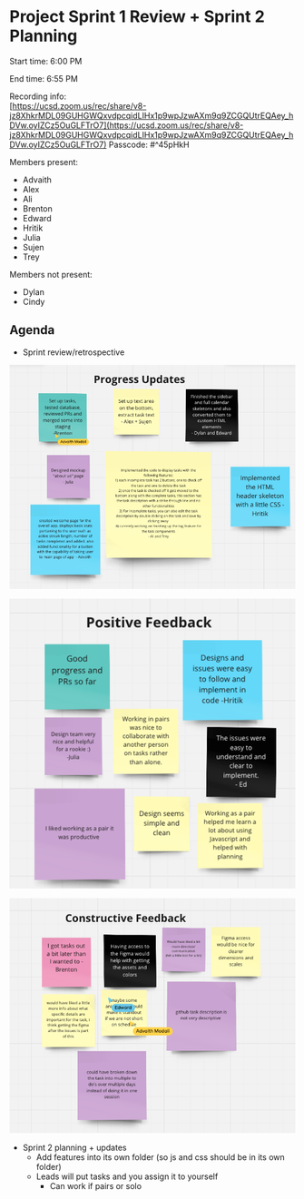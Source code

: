 # Project Sprint 1 Review + Sprint 2 Planning

Start time: 6:00 PM

End time: 6:55 PM

Recording info:  
[https://ucsd.zoom.us/rec/share/v8-jz8XhkrMDL09GUHGWQxvdpcqidLIHx1p9wpJzwAXm9q9ZCGQUtrEQAey_hDVw.oyIZCz5OuGLFTrO7](https://ucsd.zoom.us/rec/share/v8-jz8XhkrMDL09GUHGWQxvdpcqidLIHx1p9wpJzwAXm9q9ZCGQUtrEQAey_hDVw.oyIZCz5OuGLFTrO7)
Passcode: #^45pHkH 

Members present: 
- Advaith
- Alex
- Ali
- Brenton
- Edward
- Hritik
- Julia
- Sujen
- Trey

Members not present:
- Dylan
- Cindy

## Agenda

- Sprint review/retrospective

![updates](screenshots/proj-sprint-1/sprint1updates.png)

![positive feedback](screenshots/proj-sprint-1/pfeedback.png)

![constructive criticism](screenshots/proj-sprint-1/cfeedback.png)
  
- Sprint 2 planning + updates
  - Add features into its own folder (so js and css should be in its own folder)
  - Leads will put tasks and you assign it to yourself
    - Can work if pairs or solo
